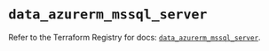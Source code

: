 # `data_azurerm_mssql_server`

Refer to the Terraform Registry for docs: [`data_azurerm_mssql_server`](https://registry.terraform.io/providers/hashicorp/azurerm/4.48.0/docs/data-sources/mssql_server).
